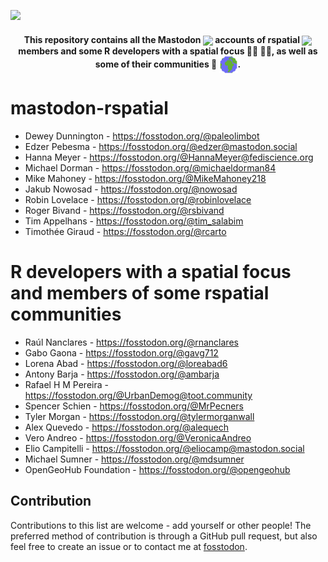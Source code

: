 ![](geomastodon.png)

<h4 align="center">This repository contains all the Mastodon <img src="https://emojipedia-us.s3.dualstack.us-west-1.amazonaws.com/thumbs/240/microsoft/319/mammoth_1f9a3.png" align="center" width="25px"/> accounts of rspatial <img src="https://avatars.githubusercontent.com/u/25086656?s=200&v=4" align="center" width="25px"/> members and some R developers with a spatial focus 👩‍💻 👨‍💻, as well as some of their communities 📣 <img src="https://raw.githubusercontent.com/ambarja/Workshop-MasterGIS2021/gh-pages/img/globe.gif" align="center" width="30px"/>.</h4>


# mastodon-rspatial

- Dewey Dunnington - https://fosstodon.org/@paleolimbot
- Edzer Pebesma - https://fosstodon.org/@edzer@mastodon.social
- Hanna Meyer - https://fosstodon.org/@HannaMeyer@fediscience.org
- Michael Dorman - https://fosstodon.org/@michaeldorman84
- Mike Mahoney - https://fosstodon.org/@MikeMahoney218
- Jakub Nowosad - https://fosstodon.org/@nowosad
- Robin Lovelace - https://fosstodon.org/@robinlovelace
- Roger Bivand - https://fosstodon.org/@rsbivand
- Tim Appelhans - https://fosstodon.org/@tim_salabim
- Timothée Giraud - https://fosstodon.org/@rcarto

# R developers with a spatial focus and members of some rspatial communities

- Raúl Nanclares - https://fosstodon.org/@rnanclares
- Gabo Gaona - https://fosstodon.org/@gavg712
- Lorena Abad - https://fosstodon.org/@loreabad6
- Antony Barja - https://fosstodon.org/@ambarja
- Rafael H M Pereira - https://fosstodon.org/@UrbanDemog@toot.community
- Spencer Schien - https://fosstodon.org/@MrPecners
- Tyler Morgan - https://fosstodon.org/@tylermorganwall
- Alex Quevedo - https://fosstodon.org/@alequech
- Vero Andreo - https://fosstodon.org/@VeronicaAndreo
- Elio Campitelli - https://fosstodon.org/@eliocamp@mastodon.social
- Michael Sumner - https://fosstodon.org/@mdsumner
- OpenGeoHub Foundation - https://fosstodon.org/@opengeohub

## Contribution

Contributions to this list are welcome - add yourself or other people!
The preferred method of contribution is through a GitHub pull request, but also feel free to create an issue or to contact me at [fosstodon](https://fosstodon.org/@nowosad).

